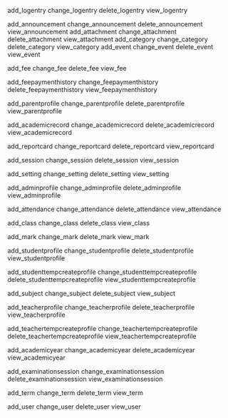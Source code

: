 add_logentry
change_logentry
delete_logentry
view_logentry

<!-- Announcements and Events-->
add_announcement
change_announcement
delete_announcement
view_announcement
add_attachment
change_attachment
delete_attachment
view_attachment
add_category
change_category
delete_category
view_category
add_event
change_event
delete_event
view_event

<!-- Fee -->
add_fee
change_fee
delete_fee
view_fee

add_feepaymenthistory
change_feepaymenthistory
delete_feepaymenthistory
view_feepaymenthistory

add_parentprofile
change_parentprofile
delete_parentprofile
view_parentprofile

add_academicrecord
change_academicrecord
delete_academicrecord
view_academicrecord

add_reportcard
change_reportcard
delete_reportcard
view_reportcard

add_session
change_session
delete_session
view_session

add_setting
change_setting
delete_setting
view_setting

add_adminprofile
change_adminprofile
delete_adminprofile
view_adminprofile

add_attendance
change_attendance
delete_attendance
view_attendance

add_class
change_class
delete_class
view_class

add_mark
change_mark
delete_mark
view_mark


add_studentprofile
change_studentprofile
delete_studentprofile
view_studentprofile


add_studenttempcreateprofile
change_studenttempcreateprofile
delete_studenttempcreateprofile
view_studenttempcreateprofile

add_subject
change_subject
delete_subject
view_subject

add_teacherprofile
change_teacherprofile
delete_teacherprofile
view_teacherprofile

add_teachertempcreateprofile
change_teachertempcreateprofile
delete_teachertempcreateprofile
view_teachertempcreateprofile

add_academicyear
change_academicyear
delete_academicyear
view_academicyear

add_examinationsession
change_examinationsession
delete_examinationsession
view_examinationsession

add_term
change_term
delete_term
view_term

add_user
change_user
delete_user
view_user